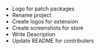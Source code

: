 - Logo for patch packages
- Rename project
- Create logos for extension
- Create screenshots for store
- Write Description
- Update README for contributers
